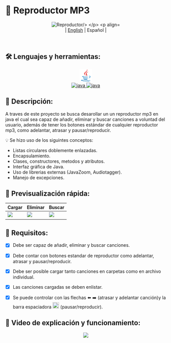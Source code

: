 # :minidisc: Reproductor MP3

<p align="center">
  <img src="https://github.com/SantiagoAnzola1/Reproductor-MP3/assets/134959710/e16d4e32-e989-45aa-8960-fa396511f689" alt="Reproductor/>
</p>

<p align="center">
  <br/>
  | <a href=READMEEN.md>English</a> | 
    <span>Español</span> |
</p>
<br>

## :hammer_and_wrench: Lenguajes y herramientas:
<p align="center"> 
  <a href="https://www.java.com" target="_blank" rel="noreferrer"> <img src="https://raw.githubusercontent.com/devicons/devicon/master/icons/java/java-original.svg" alt="java" width="40" height="40"/> </a>
  <br>
  <a href="https://www.java.com" target="_blank" rel="noreferrer"> <img src="https://github.com/SantiagoAnzola1/Reproductor-MP3/assets/134959710/bc6149f4-bf84-4785-87ba-35529dd5917f" alt="java"  height="40"/> </a>
  <a href="https://www.java.com" target="_blank" rel="noreferrer"> <img src="https://github.com/SantiagoAnzola1/Reproductor-MP3/assets/134959710/1198e7f0-a392-4312-8ca5-8a3c57acc68e" alt="java"  height="40"/> </a>


</p>


## :page_with_curl: Descripción:
<p>A traves de este proyecto se busca desarollar un un reproductor mp3 en java el cual sea capaz de añadir, eliminar y buscar canciones a voluntad del usuario, además de tener los botones estándar de cualquier reproductor mp3, como adelantar, atrasar y pausar/reproducir.</p>

:bulb: Se hizo uso de los siguintes conceptos:
  - Listas circulares doblemente enlazadas.
  - Encapsulamiento. 
  - Clases, constructores, metodos y atributos. 
  - Interfaz gráfica de Java.
  - Uso de librerias externas (JavaZoom, Audiotagger).
  - Manejo de excepciones. 
## :eyes: Previsualización rápida:

| Cargar | Eliminar | Buscar |
| ------------- | ------------- | ------------- |
| <img width="100%" src="https://github.com/SantiagoAnzola1/Reproductor-MP3/assets/134959710/14eea1ed-e2d8-4d87-8f4c-b8a5b8fb9ea0" /> | <img  width="100%" src="https://github.com/SantiagoAnzola1/Reproductor-MP3/assets/134959710/6c242a07-0e4a-4d1b-b362-4ad50793298d" />  | <img  width="100%" src="https://github.com/SantiagoAnzola1/Reproductor-MP3/assets/134959710/43dabb5d-0f7a-4684-b256-fa95372432ce" /> |


## :scroll: Requisitos:
- [x] Debe ser capaz de añadir, eliminar y buscar canciones.
- [x] Debe contar con botones estandar de reproductor como adelantar, atrasar y pausar/reproducir.
- [x] Debe ser posible cargar tanto canciones en carpetas como en archivo individual.
- [x] Las canciones cargadas se deben enlistar.
- [x] Se puede controlar con las flechas :arrow_left: :arrow_right: (atrasar y adelantar canción)y la barra espaciadora <img height="20px" width="20px" src="https://github.com/SantiagoAnzola1/Reproductor-MP3/assets/134959710/230a1260-5c33-4ca1-99f1-a83c71e0e891" />  (pausar/reproducir).


## :movie_camera: Video de explicación y funcionamiento:


<p align="center">
  <a  href="https://youtu.be/2zjv0GWvaXI" target="_blank" rel="noopener">
  <img width="75%" src="https://github-production-user-asset-6210df.s3.amazonaws.com/134959710/250427828-9b8e0184-3a7e-41cc-b52b-b13461e3736c.png"/>
</a>

</p>





